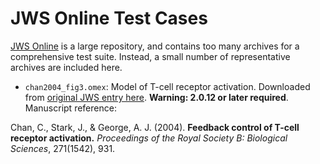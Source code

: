 # JWS Online Test Cases

[JWS Online](http://jjj.biochem.sun.ac.za/) is a large repository, and contains too many archives for a comprehensive test suite. Instead, a small number of representative archives are included here.

* `chan2004_fig3.omex`: Model of T-cell receptor activation. Downloaded from [original JWS entry here](https://jjj.bio.vu.nl/models/experiments/chan2004_fig3/). **Warning: 2.0.12 or later required**. Manuscript reference:

Chan, C., Stark, J., & George, A. J. (2004). **Feedback control of T-cell receptor activation.** *Proceedings of the Royal Society B: Biological Sciences*, 271(1542), 931.
